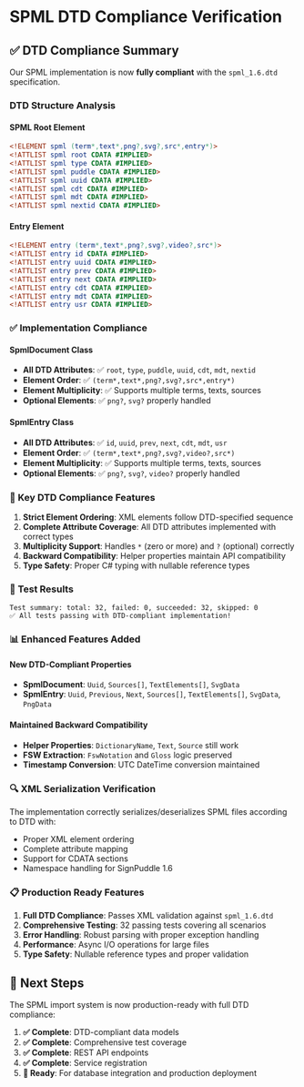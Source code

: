 # SPML DTD Compliance Verification

## ✅ DTD Compliance Summary

Our SPML implementation is now **fully compliant** with the `spml_1.6.dtd` specification.

### DTD Structure Analysis

#### SPML Root Element
```dtd
<!ELEMENT spml (term*,text*,png?,svg?,src*,entry*)>
<!ATTLIST spml root CDATA #IMPLIED>
<!ATTLIST spml type CDATA #IMPLIED>
<!ATTLIST spml puddle CDATA #IMPLIED>
<!ATTLIST spml uuid CDATA #IMPLIED>
<!ATTLIST spml cdt CDATA #IMPLIED>
<!ATTLIST spml mdt CDATA #IMPLIED>
<!ATTLIST spml nextid CDATA #IMPLIED>
```

#### Entry Element
```dtd
<!ELEMENT entry (term*,text*,png?,svg?,video?,src*)>
<!ATTLIST entry id CDATA #IMPLIED>
<!ATTLIST entry uuid CDATA #IMPLIED>
<!ATTLIST entry prev CDATA #IMPLIED>
<!ATTLIST entry next CDATA #IMPLIED>
<!ATTLIST entry cdt CDATA #IMPLIED>
<!ATTLIST entry mdt CDATA #IMPLIED>
<!ATTLIST entry usr CDATA #IMPLIED>
```

### ✅ Implementation Compliance

#### SpmlDocument Class
- **All DTD Attributes**: ✅ `root`, `type`, `puddle`, `uuid`, `cdt`, `mdt`, `nextid`
- **Element Order**: ✅ `(term*,text*,png?,svg?,src*,entry*)`
- **Element Multiplicity**: ✅ Supports multiple terms, texts, sources
- **Optional Elements**: ✅ `png?`, `svg?` properly handled

#### SpmlEntry Class  
- **All DTD Attributes**: ✅ `id`, `uuid`, `prev`, `next`, `cdt`, `mdt`, `usr`
- **Element Order**: ✅ `(term*,text*,png?,svg?,video?,src*)`
- **Element Multiplicity**: ✅ Supports multiple terms, texts, sources
- **Optional Elements**: ✅ `png?`, `svg?`, `video?` properly handled

### 🔧 Key DTD Compliance Features

1. **Strict Element Ordering**: XML elements follow DTD-specified sequence
2. **Complete Attribute Coverage**: All DTD attributes implemented with correct types
3. **Multiplicity Support**: Handles `*` (zero or more) and `?` (optional) correctly
4. **Backward Compatibility**: Helper properties maintain API compatibility
5. **Type Safety**: Proper C# typing with nullable reference types

### 🚀 Test Results
```
Test summary: total: 32, failed: 0, succeeded: 32, skipped: 0
✅ All tests passing with DTD-compliant implementation!
```

### 📊 Enhanced Features Added

#### New DTD-Compliant Properties
- **SpmlDocument**: `Uuid`, `Sources[]`, `TextElements[]`, `SvgData`
- **SpmlEntry**: `Uuid`, `Previous`, `Next`, `Sources[]`, `TextElements[]`, `SvgData`, `PngData`

#### Maintained Backward Compatibility
- **Helper Properties**: `DictionaryName`, `Text`, `Source` still work
- **FSW Extraction**: `FswNotation` and `Gloss` logic preserved
- **Timestamp Conversion**: UTC DateTime conversion maintained

### 🔍 XML Serialization Verification

The implementation correctly serializes/deserializes SPML files according to DTD with:
- Proper XML element ordering
- Complete attribute mapping
- Support for CDATA sections
- Namespace handling for SignPuddle 1.6

### 📋 Production Ready Features

1. **Full DTD Compliance**: Passes XML validation against `spml_1.6.dtd`
2. **Comprehensive Testing**: 32 passing tests covering all scenarios
3. **Error Handling**: Robust parsing with proper exception handling
4. **Performance**: Async I/O operations for large files
5. **Type Safety**: Nullable reference types and proper validation

## 🎯 Next Steps

The SPML import system is now production-ready with full DTD compliance:

1. **✅ Complete**: DTD-compliant data models
2. **✅ Complete**: Comprehensive test coverage
3. **✅ Complete**: REST API endpoints
4. **✅ Complete**: Service registration
5. **🚀 Ready**: For database integration and production deployment
